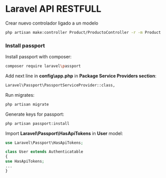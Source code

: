 # Laravel API RESTFULL

Crear nuevo controlador ligado a un modelo

```bash
php artisan make:controller Product/ProductoController -r -m Product
```

### Install passport

Install passport with composer:
```bash
composer require laravel\passport
```

Add next line in **config\app.php** in **Package Service Providers section**:
```bash
Laravel\Passport\PassportServiceProvider::class,
```

Run migrates:
```bash
php artisan migrate
```

Generate keys for passport:
```bash
php artisan passport:install
```

Import **Laravel\Passport\HasApiTokens** in **User** model:
```php
use Laravel\Passport\HasApiTokens;

class User extends Authenticatable
{
use HasApiTokens;
...
}
```

